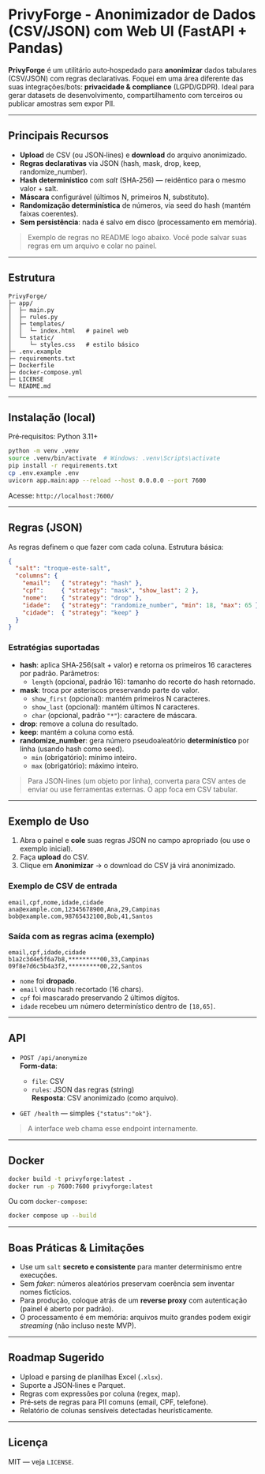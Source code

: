 # PrivyForge - Anonimizador de Dados (CSV/JSON) com Web UI (FastAPI + Pandas)

**PrivyForge** é um utilitário auto‑hospedado para **anonimizar** dados tabulares (CSV/JSON) com regras declarativas.
Foquei em uma área diferente das suas integrações/bots: **privacidade & compliance** (LGPD/GDPR). Ideal para gerar
datasets de desenvolvimento, compartilhamento com terceiros ou publicar amostras sem expor PII.

---

## Principais Recursos

- **Upload** de CSV (ou JSON‑lines) e **download** do arquivo anonimizado.
- **Regras declarativas** via JSON (hash, mask, drop, keep, randomize_number).
- **Hash determinístico** com *salt* (SHA‑256) — reidêntico para o mesmo valor + salt.
- **Máscara** configurável (últimos N, primeiros N, substituto).
- **Randomização determinística** de números, via seed do hash (mantém faixas coerentes).
- **Sem persistência**: nada é salvo em disco (processamento em memória).

> Exemplo de regras no README logo abaixo. Você pode salvar suas regras em um arquivo e colar no painel.

---

## Estrutura

```
PrivyForge/
├─ app/
│  ├─ main.py
│  ├─ rules.py
│  ├─ templates/
│  │  └─ index.html   # painel web
│  └─ static/
│     └─ styles.css   # estilo básico
├─ .env.example
├─ requirements.txt
├─ Dockerfile
├─ docker-compose.yml
├─ LICENSE
└─ README.md
```

---

## Instalação (local)

Pré‑requisitos: Python 3.11+

```bash
python -m venv .venv
source .venv/bin/activate  # Windows: .venv\Scripts\activate
pip install -r requirements.txt
cp .env.example .env
uvicorn app.main:app --reload --host 0.0.0.0 --port 7600
```

Acesse: `http://localhost:7600/`

---

## Regras (JSON)

As regras definem o que fazer com cada coluna. Estrutura básica:

```json
{
  "salt": "troque-este-salt",
  "columns": {
    "email":   { "strategy": "hash" },
    "cpf":     { "strategy": "mask", "show_last": 2 },
    "nome":    { "strategy": "drop" },
    "idade":   { "strategy": "randomize_number", "min": 18, "max": 65 },
    "cidade":  { "strategy": "keep" }
  }
}
```

### Estratégias suportadas
- **hash**: aplica SHA‑256(salt + valor) e retorna os primeiros 16 caracteres por padrão. Parâmetros:
  - `length` (opcional, padrão 16): tamanho do recorte do hash retornado.
- **mask**: troca por asteriscos preservando parte do valor.
  - `show_first` (opcional): mantém primeiros N caracteres.
  - `show_last` (opcional): mantém últimos N caracteres.
  - `char` (opcional, padrão `"*"`): caractere de máscara.
- **drop**: remove a coluna do resultado.
- **keep**: mantém a coluna como está.
- **randomize_number**: gera número pseudoaleatório **determinístico** por linha (usando hash como seed).
  - `min` (obrigatório): mínimo inteiro.
  - `max` (obrigatório): máximo inteiro.

> Para JSON‑lines (um objeto por linha), converta para CSV antes de enviar ou use ferramentas externas. O app foca em CSV tabular.

---

## Exemplo de Uso

1. Abra o painel e **cole** suas regras JSON no campo apropriado (ou use o exemplo inicial).
2. Faça **upload** do CSV.
3. Clique em **Anonimizar** → o download do CSV já virá anonimizado.

### Exemplo de CSV de entrada

```csv
email,cpf,nome,idade,cidade
ana@example.com,12345678900,Ana,29,Campinas
bob@example.com,98765432100,Bob,41,Santos
```

### Saída com as regras acima (exemplo)

```csv
email,cpf,idade,cidade
b1a2c3d4e5f6a7b8,*********00,33,Campinas
09f8e7d6c5b4a3f2,*********00,22,Santos
```

- `nome` foi **dropado**.
- `email` virou hash recortado (16 chars).
- `cpf` foi mascarado preservando 2 últimos dígitos.
- `idade` recebeu um número determinístico dentro de `[18,65]`.

---

## API

- `POST /api/anonymize`  
  **Form‑data**:  
  - `file`: CSV
  - `rules`: JSON das regras (string)  
  **Resposta**: CSV anonimizado (como arquivo).  

- `GET /health` — simples `{"status":"ok"}`.

> A interface web chama esse endpoint internamente.

---

## Docker

```bash
docker build -t privyforge:latest .
docker run -p 7600:7600 privyforge:latest
```
Ou com `docker-compose`:
```bash
docker compose up --build
```

---

## Boas Práticas & Limitações

- Use um `salt` **secreto e consistente** para manter determinismo entre execuções.
- Sem *faker*: números aleatórios preservam coerência sem inventar nomes fictícios.
- Para produção, coloque atrás de um **reverse proxy** com autenticação (painel é aberto por padrão).
- O processamento é em memória: arquivos muito grandes podem exigir *streaming* (não incluso neste MVP).

---

## Roadmap Sugerido

- Upload e parsing de planilhas Excel (`.xlsx`).
- Suporte a JSON‑lines e Parquet.
- Regras com expressões por coluna (regex, map).
- Pré‑sets de regras para PII comuns (email, CPF, telefone).
- Relatório de colunas sensíveis detectadas heurísticamente.

---

## Licença

MIT — veja `LICENSE`.
